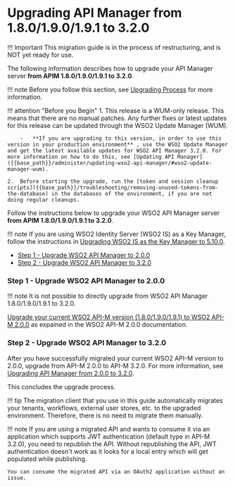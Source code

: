 # Upgrading API Manager from 1.8.0/1.9.0/1.9.1 to 3.2.0

!!! Important
    This migration guide is in the process of restructuring, and is NOT yet ready for use.

The following information describes how to upgrade your API Manager server **from APIM 1.8.0/1.9.0/1.9.1 to 3.2.0**.

!!! note
    Before you follow this section, see [Upgrading Process]({{base_path}}/install-and-setup/upgrading-wso2-api-manager/upgrading-process) for more information.

!!! attention "Before you Begin"
    1.  This release is a WUM-only release. This means that there are no manual patches. Any further fixes or latest updates for this release can be updated through the WSO2 Update Manager (WUM).

        -   **If you are upgrading to this version, in order to use this version in your production environment** , use the WSO2 Update Manager and get the latest available updates for WSO2 API Manager 3.2.0. For more information on how to do this, see [Updating API Manager]({{base_path}}/administer/updating-wso2-api-manager/#wso2-update-manager-wum).

    2.  Before starting the upgrade, run the [token and session cleanup scripts]({{base_path}}/troubleshooting/removing-unused-tokens-from-the-database) in the databases of the environment, if you are not doing regular cleanups.

Follow the instructions below to upgrade your WSO2 API Manager server **from APIM 1.8.0/1.9.0/1.9.1 to 3.2.0**.

!!! note
    If you are using WSO2 Identity Server (WSO2 IS) as a Key Manager, follow the instructions in [Upgrading WSO2 IS as the Key Manager to 5.10.0]({{base_path}}/install-and-setup/upgrading-wso2-is-as-key-manager/upgrading-from-is-km-500-to-5100).

-   [Step 1 - Upgrade WSO2 API Manager to 2.0.0](#step-1-upgrade-wso2-api-manager-to-200)
-   [Step 2 - Upgrade WSO2 API Manager to 3.2.0](#step-2-upgrade-wso2-api-manager-to-320)

### Step 1 - Upgrade WSO2 API Manager to 2.0.0

!!! note
    It is not possible to directly upgrade from WSO2 API Manager 1.8.0/1.9.0/1.9.1 to 3.2.0.

[Upgrade your current WSO2 API-M version (1.8.0/1.9.0/1.9.1) to WSO2 API-M 2.0.0](https://docs.wso2.com/display/AM200/Upgrading+from+the+Previous+Release) as expained in the WSO2 API-M 2.0.0 documentation.

### Step 2 - Upgrade WSO2 API Manager to 3.2.0

After you have successfully migrated your current WSO2 API-M version to 2.0.0, upgrade from API-M 2.0.0 to API-M 3.2.0. For more information, see [Upgrading API Manager from 2.0.0 to 3.2.0]({{base_path}}/install-and-setup/upgrading-wso2-api-manager/upgrading-from-200-to-320).

This concludes the upgrade process.

!!! tip
    The migration client that you use in this guide automatically migrates your tenants, workflows, external user stores, etc. to the upgraded environment. Therefore, there is no need to migrate them manually.

!!! note
    If you are using a migrated API and wants to consume it via an application which supports JWT authentication (default type in API-M 3.2.0), you need to republish the API. Without republishing the API, JWT authentication doesn't work as it looks for a local entry which will get populated while publishing.

    You can consume the migrated API via an OAuth2 application without an issue.
